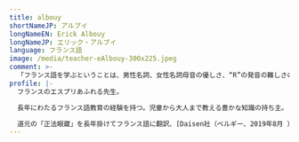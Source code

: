 ```yaml
---
title: albouy
shortNameJP: アルブイ
longNameEN: Erick Albouy
longNameJP: エリック・アルブイ
language: フランス語
image: /media/teacher-eAlbouy-300x225.jpeg
comment: >-
  「フランス語を学ぶということは、男性名詞、女性名詞母音の優しさ、“R”の発音の難しさの世界に入ることです。特に自分で分かろうとする必要はありません。教えてもらい、進みなさい。そうすれば、全て、うまくいくでしょう。」
profile: |-
  フランスのエスプリあふれる先生。

  長年にわたるフランス語教育の経験を持つ。児童から大人まで教える豊かな知識の持ち主。

  道元の「正法眼蔵」を長年掛けてフランス語に翻訳、[Daisen社（ベルギー、2019年8月 ）より出版](daisen-editions.eu)
---
```


